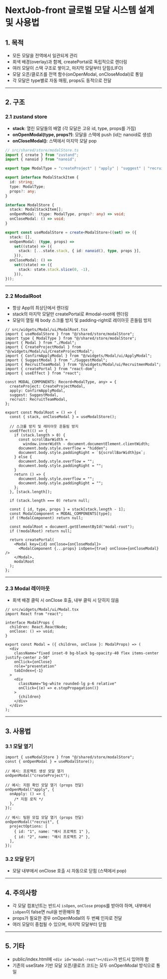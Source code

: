 # NextJob-front 글로벌 모달 시스템 설계 및 사용법

## 1. 목적

- 모든 모달을 전역에서 일관되게 관리
- 회색 배경(overlay)과 함께, createPortal로 독립적으로 렌더링
- 여러 모달이 스택 구조로 쌓이고, 마지막 모달부터 닫힘(LIFO)
- 모달 오픈/클로즈를 전역 함수(onOpenModal, onCloseModal)로 통일
- 각 모달은 type별로 자동 매핑, props도 동적으로 전달

---

## 2. 구조

### 2.1 zustand store

- **stack**: 열린 모달들의 배열 (각 모달은 고유 id, type, props를 가짐)
- **onOpenModal(type, props?)**: 모달을 스택에 push (id는 nanoid로 생성)
- **onCloseModal()**: 스택에서 마지막 모달 pop

```ts
// src/shared/store/modalStore.ts
import { create } from "zustand";
import { nanoid } from "nanoid";

export type ModalType = "createProject" | "apply" | "suggest" | "recruit";

export interface ModalStackItem {
  id: string;
  type: ModalType;
  props?: any;
}

interface ModalStore {
  stack: ModalStackItem[];
  onOpenModal: (type: ModalType, props?: any) => void;
  onCloseModal: () => void;
}

export const useModalStore = create<ModalStore>((set) => ({
  stack: [],
  onOpenModal: (type, props) =>
    set((state) => ({
      stack: [...state.stack, { id: nanoid(), type, props }],
    })),
  onCloseModal: () =>
    set((state) => ({
      stack: state.stack.slice(0, -1),
    })),
}));
```

---

### 2.2 ModalRoot

- 항상 App의 최상단에서 렌더링
- stack의 마지막 모달만 createPortal로 #modal-root에 렌더링
- 모달이 열릴 때 body 스크롤 방지 및 padding-right로 레이아웃 흔들림 방지

```tsx
// src/widgets/Modal/ui/ModalRoot.tsx
import { useModalStore } from "@/shared/store/modalStore";
import type { ModalType } from "@/shared/store/modalStore";
import { Modal } from "./Modal";
import { CreateProjectModal } from "@/widgets/Modal/ui/CreateProjectModal";
import { ConfirmApplyModal } from "@/widgets/Modal/ui/ApplyModal";
import { SuggestModal } from "./SuggestModal";
import { RecruitTeamModal } from "@/widgets/Modal/ui/RecruitmenModal";
import { createPortal } from "react-dom";
import { useEffect } from "react";

const MODAL_COMPONENTS: Record<ModalType, any> = {
  createProject: CreateProjectModal,
  apply: ConfirmApplyModal,
  suggest: SuggestModal,
  recruit: RecruitTeamModal,
};

export const ModalRoot = () => {
  const { stack, onCloseModal } = useModalStore();

  // 스크롤 방지 및 레이아웃 흔들림 방지
  useEffect(() => {
    if (stack.length > 0) {
      const scrollBarWidth =
        window.innerWidth - document.documentElement.clientWidth;
      document.body.style.overflow = "hidden";
      document.body.style.paddingRight = `${scrollBarWidth}px`;
    } else {
      document.body.style.overflow = "";
      document.body.style.paddingRight = "";
    }
    return () => {
      document.body.style.overflow = "";
      document.body.style.paddingRight = "";
    };
  }, [stack.length]);

  if (stack.length === 0) return null;

  const { id, type, props } = stack[stack.length - 1];
  const ModalComponent = MODAL_COMPONENTS[type];
  if (!ModalComponent) return null;

  const modalRoot = document.getElementById("modal-root");
  if (!modalRoot) return null;

  return createPortal(
    <Modal key={id} onClose={onCloseModal}>
      <ModalComponent {...props} isOpen={true} onClose={onCloseModal} />
    </Modal>,
    modalRoot
  );
};
```

---

### 2.3 Modal 레이아웃

- 회색 배경 클릭 시 onClose 호출, 내부 클릭 시 닫히지 않음

```tsx
// src/widgets/Modal/ui/Modal.tsx
import React from "react";

interface ModalProps {
  children: React.ReactNode;
  onClose: () => void;
}

export const Modal = ({ children, onClose }: ModalProps) => (
  <div
    className="fixed inset-0 bg-black bg-opacity-40 flex items-center justify-center z-50"
    onClick={onClose}
    role="presentation"
    tabIndex={-1}
  >
    <div
      className="bg-white rounded-lg p-6 relative"
      onClick={(e) => e.stopPropagation()}
    >
      {children}
    </div>
  </div>
);
```

---

## 3. 사용법

### 3.1 모달 열기

```tsx
import { useModalStore } from "@/shared/store/modalStore";
const { onOpenModal } = useModalStore();

// 예시: 프로젝트 생성 모달 열기
onOpenModal("createProject");

// 예시: 지원 확인 모달 열기 (props 전달)
onOpenModal("apply", {
  onApply: () => {
    /* 지원 로직 */
  },
});

// 예시: 팀원 모집 모달 열기 (props 전달)
onOpenModal("recruit", {
  projectOptions: [
    { id: "1", name: "예시 프로젝트 1" },
    { id: "2", name: "예시 프로젝트 2" },
  ],
});
```

### 3.2 모달 닫기

- 모달 내부에서 onClose 호출 시 자동으로 닫힘 (스택에서 pop)

---

## 4. 주의사항

- 각 모달 컴포넌트는 반드시 `isOpen`, `onClose` props를 받아야 하며, 내부에서 `isOpen`이 false면 null을 반환해야 함
- props가 필요한 경우 onOpenModal의 두 번째 인자로 전달
- 여러 모달이 중첩될 수 있으며, 마지막 모달부터 닫힘

---

## 5. 기타

- public/index.html에 `<div id="modal-root"></div>`가 반드시 있어야 함
- 기존의 useState 기반 모달 오픈/클로즈 코드는 모두 onOpenModal 방식으로 통일
